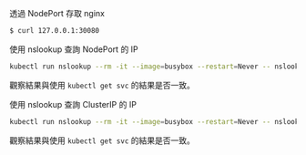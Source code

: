 透過 NodePort 存取 nginx
```bash
$ curl 127.0.0.1:30080 
```

使用 nslookup 查詢 NodePort 的 IP
```bash
kubectl run nslookup --rm -it --image=busybox --restart=Never -- nslookup lab2-nodeport-service.default.svc.cluster.local
```
觀察結果與使用 `kubectl get svc` 的結果是否一致。

使用 nslookup 查詢 ClusterIP 的 IP
```bash
kubectl run nslookup --rm -it --image=busybox --restart=Never -- nslookup lab2-clusterip-service.default.svc.cluster.local
```
觀察結果與使用 `kubectl get svc` 的結果是否一致。